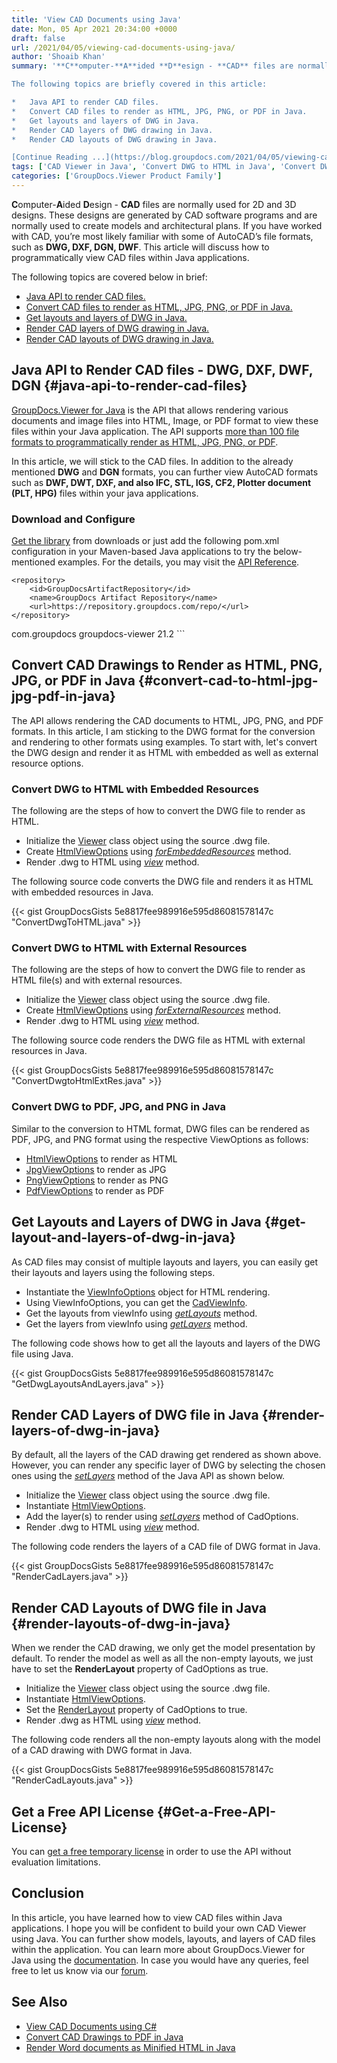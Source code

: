 ```yaml
---
title: 'View CAD Documents using Java'
date: Mon, 05 Apr 2021 20:34:00 +0000
draft: false
url: /2021/04/05/viewing-cad-documents-using-java/
author: 'Shoaib Khan'
summary: '**C**omputer-**A**ided **D**esign - **CAD** files are normally used for 2D and 3D designs. These designs are generated by CAD software programs and are normally used to create models and architectural plans. If you have worked with CAD, you’re most likely familiar with some of AutoCAD’s file formats, such as **DWG, DXF, DGN, DWF**. This article will discuss how to programmatically view CAD files within Java applications.

The following topics are briefly covered in this article:

*   Java API to render CAD files.
*   Convert CAD files to render as HTML, JPG, PNG, or PDF in Java.
*   Get layouts and layers of DWG in Java.
*   Render CAD layers of DWG drawing in Java.
*   Render CAD layouts of DWG drawing in Java.

[Continue Reading ...](https://blog.groupdocs.com/2021/04/05/viewing-cad-documents-using-java/)'
tags: ['CAD Viewer in Java', 'Convert DWG to HTML in Java', 'Convert DWG to JPG in Java', 'convert dwg to pdf in java', 'Convert DWG to PNG in Java', 'DWG Viewer using Java', ]
categories: ['GroupDocs.Viewer Product Family']
---
```


**C**omputer-**A**ided **D**esign - **CAD** files are normally used for 2D and 3D designs. These designs are generated by CAD software programs and are normally used to create models and architectural plans. If you have worked with CAD, you’re most likely familiar with some of AutoCAD’s file formats, such as **DWG, DXF, DGN, DWF**. This article will discuss how to programmatically view CAD files within Java applications.

The following topics are covered below in brief:

*   [Java API to render CAD files.](#java-api-to-render-cad-files)
*   [Convert CAD files to render as HTML, JPG, PNG, or PDF in Java.](#convert-cad-to-html-jpg-jpg-pdf-in-java)
*   [Get layouts and layers of DWG in Java.](#get-layout-and-layers-of-dwg-in-java)
*   [Render CAD layers of DWG drawing in Java.](#render-layers-of-dwg-in-java)
*   [Render CAD layouts of DWG drawing in Java.](#render-layouts-of-dwg-in-java)

## Java API to Render CAD files - DWG, DXF, DWF, DGN {#java-api-to-render-cad-files}

[GroupDocs.Viewer for Java](https://products.groupdocs.com/viewer/java) is the API that allows rendering various documents and image files into HTML, Image, or PDF format to view these files within your Java application. The API supports [more than 100 file formats to programmatically render as HTML, JPG, PNG, or PDF](https://docs.groupdocs.com/viewer/java/supported-document-formats/).

In this article, we will stick to the CAD files. In addition to the already mentioned **DWG** and **DGN** formats, you can further view AutoCAD formats such as **DWF, DWT, DXF, and also IFC, STL, IGS, CF2, Plotter document (PLT, HPG)** files within your java applications.

### Download and Configure

[Get the library](https://downloads.groupdocs.com/viewer/java) from downloads or just add the following pom.xml configuration in your Maven-based Java applications to try the below-mentioned examples. For the details, you may visit the [API Reference](https://apireference.groupdocs.com/viewer/java).

```
<repository>
	<id>GroupDocsArtifactRepository</id>
	<name>GroupDocs Artifact Repository</name>
	<url>https://repository.groupdocs.com/repo/</url>
</repository>
``````
<dependency>
        <groupId>com.groupdocs</groupId>
        <artifactId>groupdocs-viewer</artifactId>
        <version>21.2</version> 
</dependency>
```

## Convert CAD Drawings to Render as HTML, PNG, JPG, or PDF in Java {#convert-cad-to-html-jpg-jpg-pdf-in-java}

The API allows rendering the CAD documents to HTML, JPG, PNG, and PDF formats. In this article, I am sticking to the DWG format for the conversion and rendering to other formats using examples. To start with, let's convert the DWG design and render it as HTML with embedded as well as external resource options.

### Convert DWG to HTML with Embedded Resources

The following are the steps of how to convert the DWG file to render as HTML.

*   Initialize the [Viewer](https://apireference.groupdocs.com/viewer/java/com.groupdocs.viewer/Viewer) class object using the source .dwg file.
*   Create [HtmlViewOptions](https://apireference.groupdocs.com/viewer/java/com.groupdocs.viewer.options/HtmlViewOptions) using _[forEmbeddedResources](https://apireference.groupdocs.com/viewer/java/com.groupdocs.viewer.options/HtmlViewOptions#forEmbeddedResources())_ method.
*   Render .dwg to HTML using _[view](https://apireference.groupdocs.com/viewer/java/com.groupdocs.viewer/Viewer#view(com.groupdocs.viewer.options.ViewOptions))_ method.

The following source code converts the DWG file and renders it as HTML with embedded resources in Java.

{{< gist GroupDocsGists 5e8817fee989916e595d86081578147c "ConvertDwgToHTML.java" >}}

### Convert DWG to HTML with External Resources

The following are the steps of how to convert the DWG file to render as HTML file(s) and with external resources.

*   Initialize the [Viewer](https://apireference.groupdocs.com/viewer/java/com.groupdocs.viewer/Viewer) class object using the source .dwg file.
*   Create [HtmlViewOptions](https://apireference.groupdocs.com/viewer/java/com.groupdocs.viewer.options/HtmlViewOptions) using [_forExternalResources_](https://apireference.groupdocs.com/viewer/java/com.groupdocs.viewer.options/HtmlViewOptions#forExternalResources()) method.
*   Render .dwg to HTML using _[view](https://apireference.groupdocs.com/viewer/java/com.groupdocs.viewer/Viewer#view(com.groupdocs.viewer.options.ViewOptions))_ method.

The following source code renders the DWG file as HTML with external resources in Java.

{{< gist GroupDocsGists 5e8817fee989916e595d86081578147c "ConvertDwgtoHtmlExtRes.java" >}}

### Convert DWG to PDF, JPG, and PNG in Java

Similar to the conversion to HTML format, DWG files can be rendered as PDF, JPG, and PNG format using the respective ViewOptions as follows:

*   [HtmlViewOptions](https://apireference.groupdocs.com/viewer/java/com.groupdocs.viewer.options/HtmlViewOptions) to render as HTML
*   [JpgViewOptions](https://apireference.groupdocs.com/viewer/java/com.groupdocs.viewer.options/JpgViewOptions) to render as JPG
*   [PngViewOptions](https://apireference.groupdocs.com/viewer/java/com.groupdocs.viewer.options/PngViewOptions) to render as PNG
*   [PdfViewOptions](https://apireference.groupdocs.com/viewer/java/com.groupdocs.viewer.options/PdfViewOptions) to render as PDF

## Get Layouts and Layers of DWG in Java {#get-layout-and-layers-of-dwg-in-java}

As CAD files may consist of multiple layouts and layers, you can easily get their layouts and layers using the following steps.

*   Instantiate the [ViewInfoOptions](https://apireference.groupdocs.com/viewer/java/com.groupdocs.viewer.options/ViewInfoOptions) object for HTML rendering.
*   Using ViewInfoOptions, you can get the [CadViewInfo](https://apireference.groupdocs.com/viewer/java/com.groupdocs.viewer.results/CadViewInfo).
*   Get the layouts from viewInfo using _[getLayouts](https://apireference.groupdocs.com/viewer/java/com.groupdocs.viewer.results/CadViewInfo#getLayouts())_ method.
*   Get the layers from viewInfo using _[getLayers](https://apireference.groupdocs.com/viewer/java/com.groupdocs.viewer.results/CadViewInfo#getLayers())_ method.

The following code shows how to get all the layouts and layers of the DWG file using Java.

{{< gist GroupDocsGists 5e8817fee989916e595d86081578147c "GetDwgLayoutsAndLayers.java" >}}

## Render CAD Layers of DWG file in Java {#render-layers-of-dwg-in-java}

By default, all the layers of the CAD drawing get rendered as shown above. However, you can render any specific layer of DWG by selecting the chosen ones using the [_setLayers_](https://apireference.groupdocs.com/viewer/java/com.groupdocs.viewer.options/CadOptions#setLayers(java.util.List)) method of the Java API as shown below.

*   Initialize the [Viewer](https://apireference.groupdocs.com/viewer/java/com.groupdocs.viewer/Viewer) class object using the source .dwg file.
*   Instantiate [HtmlViewOptions](https://apireference.groupdocs.com/viewer/java/com.groupdocs.viewer.options/HtmlViewOptions).
*   Add the layer(s) to render using _[setLayers](https://apireference.groupdocs.com/viewer/java/com.groupdocs.viewer.options/CadOptions#setLayers(java.util.List))_ method of CadOptions.
*   Render .dwg to HTML using _[view](https://apireference.groupdocs.com/viewer/java/com.groupdocs.viewer/Viewer#view(com.groupdocs.viewer.options.ViewOptions))_ method.

The following code renders the layers of a CAD file of DWG format in Java.

{{< gist GroupDocsGists 5e8817fee989916e595d86081578147c "RenderCadLayers.java" >}}

## Render CAD Layouts of DWG file in Java {#render-layouts-of-dwg-in-java}

When we render the CAD drawing, we only get the model presentation by default. To render the model as well as all the non-empty layouts, we just have to set the **RenderLayout** property of CadOptions as true.

*   Initialize the [Viewer](https://apireference.groupdocs.com/viewer/java/com.groupdocs.viewer/Viewer) class object using the source .dwg file.
*   Instantiate [HtmlViewOptions](https://apireference.groupdocs.com/viewer/java/com.groupdocs.viewer.options/HtmlViewOptions).
*   Set the [RenderLayout](https://apireference.groupdocs.com/viewer/java/com.groupdocs.viewer.options/CadOptions#setRenderLayouts(boolean)) property of CadOptions to true.
*   Render .dwg as HTML using _[view](https://apireference.groupdocs.com/viewer/java/com.groupdocs.viewer/Viewer#view(com.groupdocs.viewer.options.ViewOptions))_ method.

The following code renders all the non-empty layouts along with the model of a CAD drawing with DWG format in Java.

{{< gist GroupDocsGists 5e8817fee989916e595d86081578147c "RenderCadLayouts.java" >}}

## Get a Free API License {#Get-a-Free-API-License}

You can [get a free temporary license](https://purchase.groupdocs.com/temporary-license) in order to use the API without evaluation limitations.

## Conclusion

In this article, you have learned how to view CAD files within Java applications. I hope you will be confident to build your own CAD Viewer using Java. You can further show models, layouts, and layers of CAD files within the application. You can learn more about GroupDocs.Viewer for Java using the [documentation](https://docs.groupdocs.com/viewer/java/). In case you would have any queries, feel free to let us know via our [forum](https://forum.groupdocs.com/).

## See Also

*   [View CAD Documents using C#](https://blog.groupdocs.com/2021/04/27/view-cad-documents-using-charp/)
*   [Convert CAD Drawings to PDF in Java](https://blog.groupdocs.com/2020/10/31/convert-cad-drawings-to-pdf-in-java/)
*   [Render Word documents as Minified HTML in Java](https://blog.groupdocs.com/2022/03/04/render-word-documents-as-minified-html-in-java/)




